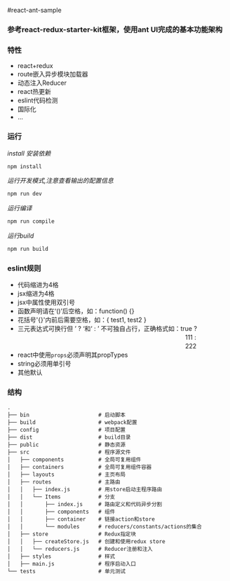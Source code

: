 #react-ant-sample

### 参考react-redux-starter-kit框架，使用ant UI完成的基本功能架构

### 特性
* react+redux
* route嵌入异步模块加载器
* 动态注入Reducer
* react热更新
* eslint代码检测
* 国际化
* ...

### 运行
*install 安装依赖*
```bash
npm install
```

*运行开发模式,注意查看输出的配置信息*
```bash
npm run dev
```
*运行编译*
```bash
npm run compile
```
*运行build*
```bash
npm run build
```

### eslint规则
* 代码缩进为4格
* jsx缩进为4格
* jsx中属性使用双引号
* 函数声明请在‘()’后空格，如：function() {}
* 花括号'{}'内前后需要空格，如：{ test1, test2 }
* 三元表达式可换行但 ’ ? ‘和‘ : ’ 不可独自占行，正确格式如：true ? <br />
　　　　　　　　　　　　　　　　　　　　　　　　　　　  111 : <br />
　　　　　　　　　　　　　　　　　　　　　　　　　　　  222
* react中使用```props```必须声明其propTypes
* string必须用单引号
* 其他默认

### 结构

```
.
├── bin                      # 启动脚本
├── build                    # webpack配置
├── config                   # 项目配置
├── dist                     # build目录
├── public                   # 静态资源
├── src                      # 程序源文件
│   ├── components           # 全局可复用组件
│   ├── containers           # 全局可复用组件容器
│   ├── layouts              # 主页布局
│   ├── routes               # 主路由
│   │   ├── index.js         # 用store启动主程序路由
│   │   └── Items            # 分支
│   │       ├── index.js     # 路由定义和代码异步分割
│   │       ├── components   # 组件
│   │       ├── container    # 链接action和store
│   │       └── modules      # reducers/constants/actions的集合
│   ├── store                # Redux指定块
│   │   ├── createStore.js   # 创建和使用redux store
│   │   └── reducers.js      # Reducer注册和注入
│   ├── styles               # 样式
│   ├── main.js              # 程序启动入口
└── tests                    # 单元测试
```